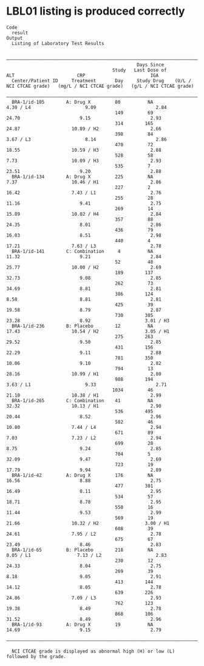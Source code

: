 # LBL01 listing is produced correctly

    Code
      result
    Output
      Listing of Laboratory Test Results
      
      ————————————————————————————————————————————————————————————————————————————————————————————————————————————————————————————————————————
                                                    Days Since                                                                                
                                           Study   Last Dose of             ALT                       CRP                        IGA          
      Center/Patient ID     Treatment       Day     Study Drug    (U/L / NCI CTCAE grade)   (mg/L / NCI CTCAE grade)   (g/L / NCI CTCAE grade)
      ————————————————————————————————————————————————————————————————————————————————————————————————————————————————————————————————————————
      BRA-1/id-105        A: Drug X         80          NA               4.30 / L4                    9.09                      2.84          
                                            149         69                 24.70                      9.15                      2.93          
                                            314        165                 24.87                   10.89 / H2                   2.66          
                                            398         84               3.67 / L3                    8.14                      2.86          
                                            470         72                 18.55                   10.59 / H3                   2.88          
                                            528         58                 7.73                    10.09 / H3                   2.93          
                                            535         7                  23.51                      9.20                      2.88          
      BRA-1/id-134        A: Drug X         225         NA                 7.37                    10.46 / H1                   2.86          
                                            227         2                  16.42                   7.43 / L1                    2.76          
                                            255         28                 11.16                      9.41                      2.75          
                                            269         14                 15.89                   10.02 / H4                   2.84          
                                            357         88                 24.35                      8.01                      2.86          
                                            436         79                 16.03                      8.51                      2.98          
                                            440         4                  17.21                   7.63 / L3                    2.78          
      BRA-1/id-141        C: Combination     4          NA                 11.32                      9.21                      2.84          
                                            52          48                 25.77                   10.00 / H2                   2.69          
                                            189        137                 32.73                      9.08                      2.85          
                                            262         73                 34.69                      8.81                      2.81          
                                            386        124                 8.58                       8.81                      2.81          
                                            425         39                 19.58                      8.79                      2.87          
                                            730        305                 23.28                      8.92                    3.01 / H3       
      BRA-1/id-236        B: Placebo        12          NA                 17.43                   10.54 / H2                 3.05 / H1       
                                            275        263                 29.52                      9.50                      2.85          
                                            431        156                 22.29                      9.11                      2.88          
                                            781        350                 10.06                      9.10                      2.82          
                                            794         13                 28.16                   10.99 / H1                   2.80          
                                            988        194               3.63 / L1                    9.33                      2.71          
                                           1034         46                 21.10                   10.38 / H1                   2.99          
      BRA-1/id-265        C: Combination    41          NA                 32.32                   10.13 / H1                   2.90          
                                            536        495                 20.44                      8.52                      2.96          
                                            582         46                 10.80                   7.44 / L4                    2.94          
                                            671         89                 7.03                    7.23 / L2                    2.94          
                                            699         28                 8.75                       9.24                      2.85          
                                            704         5                  32.09                      9.47                      2.69          
                                            723         19                 17.79                      9.94                      2.89          
      BRA-1/id-42         A: Drug X         176         NA                 16.56                      8.88                      2.75          
                                            477        301                 16.49                      8.11                      2.95          
                                            534         57                 18.71                      8.78                      2.95          
                                            550         16                 11.44                      9.53                      2.99          
                                            569         19                 21.66                   10.32 / H2                 3.00 / H1       
                                            608         39                 24.61                   7.95 / L2                    2.78          
                                            675         67                 23.49                      8.46                      2.83          
      BRA-1/id-65         B: Placebo        218         NA               0.05 / L1                 7.13 / L2                    2.83          
                                            230         12                 24.33                      8.04                      2.75          
                                            269         39                 8.18                       9.05                      2.91          
                                            413        144                 14.12                      8.05                      2.78          
                                            639        226                 24.86                   7.09 / L3                    2.93          
                                            762        123                 19.38                      8.49                      2.78          
                                            868        106                 31.52                      8.49                      2.96          
      BRA-1/id-93         A: Drug X         19          NA                 14.69                      9.15                      2.79          
      ————————————————————————————————————————————————————————————————————————————————————————————————————————————————————————————————————————
      
      NCI CTCAE grade is displayed as abnormal high (H) or low (L) followed by the grade.

